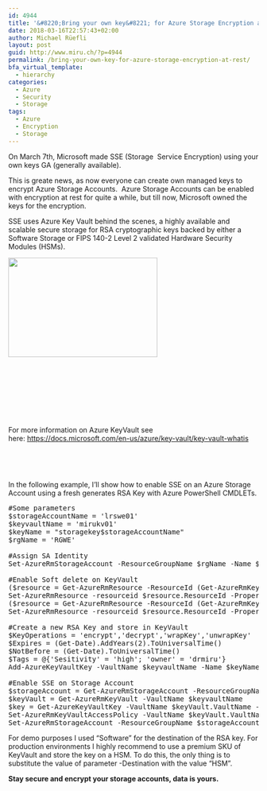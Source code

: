```yaml
---
id: 4944
title: '&#8220;Bring your own key&#8221; for Azure Storage Encryption at Rest'
date: 2018-03-16T22:57:43+02:00
author: Michael Rüefli
layout: post
guid: http://www.miru.ch/?p=4944
permalink: /bring-your-own-key-for-azure-storage-encryption-at-rest/
bfa_virtual_template:
  - hierarchy
categories:
  - Azure
  - Security
  - Storage
tags:
  - Azure
  - Encryption
  - Storage
---
```

On March 7th, Microsoft made SSE (Storage  Service Encryption) using your own keys GA (generally available).

This is greate news, as now everyone can create own managed keys to encrypt Azure Storage Accounts.  Azure Storage Accounts can be enabled with encryption at rest for quite a while, but till now, Microsoft owned the keys for the encryption.

SSE uses Azure Key Vault behind the scenes, a highly available and scalable secure storage for RSA cryptographic keys backed by either a Software Storage or FIPS 140-2 Level 2 validated Hardware Security Modules (HSMs).

[<img class="alignleft size-medium wp-image-4945" src="http://www.miru.ch/wp-content/uploads/2018/03/keys-300x200.jpg" alt="" width="300" height="200" srcset="http://www.miru.ch/wp-content/uploads/2018/03/keys-300x200.jpg 300w, http://www.miru.ch/wp-content/uploads/2018/03/keys.jpg 500w" sizes="(max-width: 300px) 100vw, 300px" />](http://www.miru.ch/wp-content/uploads/2018/03/keys.jpg)

&nbsp;

&nbsp;

&nbsp;

&nbsp;

For more information on Azure KeyVault see here: <https://docs.microsoft.com/en-us/azure/key-vault/key-vault-whatis>

&nbsp;

&nbsp;

In the following example, I&#8217;ll show how to enable SSE on an Azure Storage Account using a fresh generates RSA Key with Azure PowerShell CMDLETs.

<pre class="">#Some parameters
$storageAccountName = 'lrswe01'
$keyvaultName = 'mirukv01'
$keyName = "storagekey$storageAccountName"
$rgName = 'RGWE'

#Assign SA Identity
Set-AzureRmStorageAccount -ResourceGroupName $rgName -Name $storageAccountName -AssignIdentity

#Enable Soft delete on KeyVault
($resource = Get-AzureRmResource -ResourceId (Get-AzureRmKeyVault -VaultName $keyvaultName).ResourceId).Properties | Add-Member -MemberType NoteProperty -Name enableSoftDelete -Value 'True'
Set-AzureRmResource -resourceid $resource.ResourceId -Properties $resource.Properties -Force
($resource = Get-AzureRmResource -ResourceId (Get-AzureRmKeyVault -VaultName $keyvaultName).ResourceId).Properties | Add-Member -MemberType NoteProperty -Name enablePurgeProtection -Value 'True'
Set-AzureRmResource -resourceid $resource.ResourceId -Properties $resource.Properties -Force

#Create a new RSA Key and store in KeyVault
$KeyOperations = 'encrypt','decrypt','wrapKey','unwrapKey'
$Expires = (Get-Date).AddYears(2).ToUniversalTime()
$NotBefore = (Get-Date).ToUniversalTime()
$Tags = @{'Sesitivity' = 'high'; 'owner' = 'drmiru'}
Add-AzureKeyVaultKey -VaultName $keyvaultName -Name $keyName -Expires $Expires -NotBefore $NotBefore -KeyOps $KeyOperations -Tag $Tags -Destination Software

#Enable SSE on Storage Account
$storageAccount = Get-AzureRmStorageAccount -ResourceGroupName $rgName -AccountName $storageAccountName
$keyVault = Get-AzureRmKeyVault -VaultName $keyvaultName
$key = Get-AzureKeyVaultKey -VaultName $keyVault.VaultName -Name $keyName
Set-AzureRmKeyVaultAccessPolicy -VaultName $keyVault.VaultName -ObjectId $storageAccount.Identity.PrincipalId -PermissionsToKeys wrapkey,unwrapkey,get
Set-AzureRmStorageAccount -ResourceGroupName $storageAccount.ResourceGroupName -AccountName $storageAccount.StorageAccountName -EnableEncryptionService "Blob" -KeyvaultEncryption -KeyName $key.Name -KeyVersion $key.Version -KeyVaultUri $keyVault.VaultUri</pre>

For demo purposes I used &#8220;Software&#8221; for the destination of the RSA key. For production environments I highly recommend to use a premium SKU of KeyVault and store the key on a HSM. To do this, the only thing is to substitute the value of parameter -Destination with the value &#8220;HSM&#8221;.

**Stay secure and encrypt your storage accounts, data is yours.**

&nbsp;